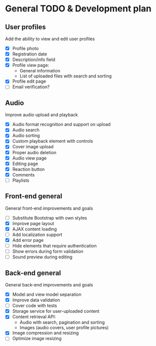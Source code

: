 # General TODO & Development plan

## User profiles

Add the ability to view and edit user profiles

- [x] Profile photo
- [x] Registration date
- [x] Description/info field
- [x] Profile view page:
    * General information
    * List of uploaded files with search and sorting
- [x] Profile edit page
- [ ] Email verification?

## Audio

Improve audio upload and playback

- [x] Audio format recognition and support on upload
- [x] Audio search
- [x] Audio sorting
- [x] Custom playback element with controls
- [x] Cover image upload
- [x] Proper audio deletion
- [x] Audio view page
- [x] Editing page
- [x] Reaction button
- [x] Comments
- [ ] Playlists

## Front-end general

General front-end improvements and goals

- [ ] Substitute Bootstrap with own styles
- [x] Improve page layout
- [x] AJAX content loading
- [ ] Add localization support
- [x] Add error page
- [ ] Hide elements that require authentication
- [ ] Show errors during form validation
- [ ] Sound preview during editing

## Back-end general

General back-end improvements and goals

- [x] Model and view model separation
- [x] Improve data validation
- [ ] Cover code with tests
- [x] Storage service for user-uploaded content
- [x] Content retrieval API:
    * Audio with search, pagination and sorting
    * Images (audio covers, user profile pictures)
- [x] Image compression and resizing
- [ ] Optimize image resizing
